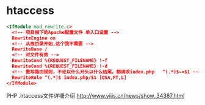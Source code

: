 # htaccess

```xml
<IfModule mod_rewrite.c>
  <!-- 项目根下的Apache配置文件 单入口设置 -->
  RewriteEngine on
  <!-- 从根目录开始,这个我不需要 -->
  RewriteBase /
  <!-- 对文件有效 -->
  RewriteCond %{REQUEST_FILENAME} !-f
  RewriteCond %{REQUEST_FILENAME} !-d
  <!-- 重写路由规则，不论以什么开头以什么结尾，都请求index.php   ^(.*)$==$1 -->
  RewriteRule ^(.*)$ index.php/$1 [QSA,PT,L]
</IfModule>
```

PHP .htaccess文件详细介绍  <http://www.viiis.cn/news/show_34387.html>  
